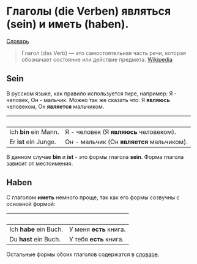 # Глаголы (die Verben) являться (sein) и иметь (haben).

[Словарь](Cards.md)

> Глаго́л (das Verb) — это самостоятельная часть речи, которая обозначает состояние или действие предмета. [Wikipedia](https://ru.wikipedia.org/wiki/Глагол)

## Sein

В русском языке, как правило используется тире, например: Я - человек, Он - мальчик. Можно так же сказать что: Я **являюсь** человеком, Он **является** мальчиком. 

&nbsp;      | &nbsp;
----------------------|-----------------------
Ich **bin** ein Mann. | Я - человек (Я **являюсь** человеком).
Er **ist** ein Junge. | Он - мальчик (Он **является** мальчиком). | 

В данном случае **bin** и **ist** - это формы глагола **sein**. Форма глагола зависит от местоимения.


## Haben

С глаголом **иметь** немного проще, так как его формы созвучны с основной формой: 

&nbsp;       | &nbsp;
-----------------------|-----------------------
Ich **habe** ein Buch. | У меня **есть** книга.
Du **hast** ein Buch.  | У тебя **есть** книга.

Остальные формы обоих глаголов содержатся в [словаре](Cards.md).
